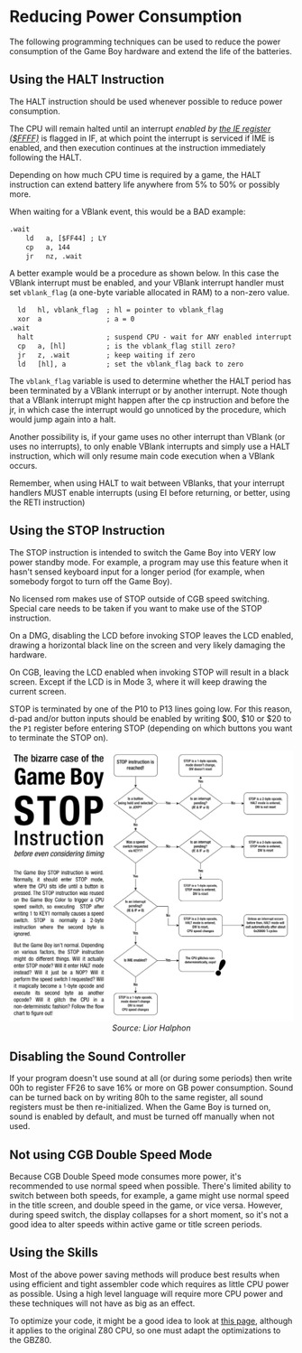 # Reducing Power Consumption

The following programming techniques can be used to reduce the power
consumption of the Game Boy hardware and extend the life of the
batteries.

## Using the HALT Instruction

The HALT instruction should be used whenever possible to reduce power
consumption.

The CPU will remain halted until an interrupt *enabled by [the IE register ($FFFF)](<#FFFF - IE - Interrupt Enable (R/W)>)* is
flagged in IF, at which point the interrupt is serviced if IME is enabled,
and then execution continues at the instruction immediately following the
HALT.

Depending on how much CPU time is required by a game, the HALT
instruction can extend battery life anywhere from 5% to 50% or possibly
more.

When waiting for a VBlank event, this would be a BAD example:

```rgbasm
.wait
    ld   a, [$FF44] ; LY
    cp   a, 144
    jr   nz, .wait
```

A better example would be a procedure as shown below. In this case the
VBlank interrupt must be enabled, and your VBlank interrupt handler
must set `vblank_flag` (a one-byte variable allocated in RAM) to a non-zero value.

```rgbasm
  ld   hl, vblank_flag  ; hl = pointer to vblank_flag
  xor  a                ; a = 0
.wait
  halt                  ; suspend CPU - wait for ANY enabled interrupt
  cp   a, [hl]          ; is the vblank_flag still zero?
  jr   z, .wait         ; keep waiting if zero
  ld   [hl], a          ; set the vblank_flag back to zero
```

The `vblank_flag` variable is used to determine whether the HALT period has been
terminated by a VBlank interrupt or by another interrupt. Note though
that a VBlank interrupt might happen after the cp instruction
and before the jr, in which case the interrupt would go unnoticed by the
procedure, which would jump again into a halt.

Another possibility is, if your game uses no other interrupt than VBlank
(or uses no interrupts), to only enable VBlank interrupts and simply use
a HALT instruction, which will only resume main code execution when a
VBlank occurs.

Remember, when using HALT to wait between VBlanks, that your interrupt
handlers MUST enable interrupts (using EI before returning, or
better, using the RETI instruction)

## Using the STOP Instruction

The STOP instruction is intended to switch the Game Boy into VERY low
power standby mode. For example, a program may use this feature when it
hasn't sensed keyboard input for a longer period (for example, when
somebody forgot to turn off the Game Boy).

No licensed rom makes use of STOP outside of CGB speed switching.
Special care needs to be taken if you want to make use of the STOP
instruction.

On a DMG, disabling the LCD before invoking STOP leaves the LCD enabled,
drawing a horizontal black line on the screen and very likely damaging the
hardware.

On CGB, leaving the LCD enabled when invoking STOP will result in a
black screen. Except if the LCD is in Mode 3, where it will keep drawing
the current screen.

STOP is terminated by one of the P10 to P13 lines going low. For this
reason, d-pad and/or button inputs should be enabled by writing $00,
$10 or $20 to the `P1` register before entering STOP (depending on which
buttons you want to terminate the STOP on).

<p align="center">
<img src="imgs/gb_stop.png">
<br>
  <i>Source: Lior Halphon</i>
</p>

## Disabling the Sound Controller

If your program doesn't use sound at all (or during some periods) then
write 00h to register FF26 to save 16% or more on GB power consumption.
Sound can be turned back on by writing 80h to the same register, all
sound registers must be then re-initialized. When the Game Boy is turned
on, sound is enabled by default, and must be turned off manually when
not used.

## Not using CGB Double Speed Mode

Because CGB Double Speed mode consumes more power, it's recommended to
use normal speed when possible. There's limited ability to switch
between both speeds, for example, a game might use normal speed in the
title screen, and double speed in the game, or vice versa. However,
during speed switch, the display collapses for a short moment, so it's
not a good idea to alter speeds within active game or title screen
periods.

## Using the Skills

Most of the above power saving methods will produce best results when
using efficient and tight assembler code which requires as little CPU
power as possible. Using a high level language will require more CPU
power and these techniques will not have as big as an effect.

To optimize your code, it might be a good idea to look at [this
page](http://wikiti.brandonw.net/index.php?title=Z80_Optimization),
although it applies to the original Z80 CPU, so one must adapt the
optimizations to the GBZ80.

